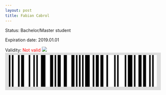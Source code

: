 ```yaml
---
layout: post
title: Fabian Cabrol
---
```


Status: Bachelor/Master student

Expiration date: 2019.01.01

Validity: <font color="red"> Not valid</font> 
![](/members/img/Fabian_Cabrol.png)
![](/members/img/bar.png)
